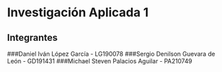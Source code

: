 # Investigación Aplicada 1

## Integrantes

###Daniel Iván López García - LG190078
###Sergio Denilson Guevara de León - GD191431
###Michael Steven Palacios Aguilar - PA210749
